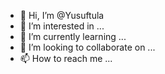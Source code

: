- 👋 Hi, I’m @Yusuftula
- 👀 I’m interested in ...
- 🌱 I’m currently learning ...
- 💞️ I’m looking to collaborate on ...
- 📫 How to reach me ...

<!---
Yusuftula/Yusuftula is a ✨ special ✨ repository because its `README.md` (this file) appears on your GitHub profile.
You can click the Preview link to take a look at your changes.
--->
